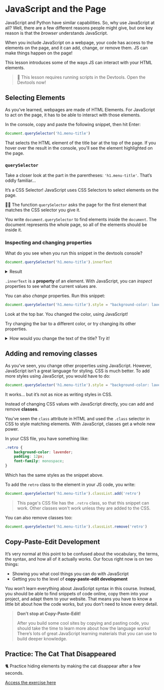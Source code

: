 # JavaScript and the Page

JavaScript and Python have similar capabilities. So, why use JavaScript at all? Well, there are a few different reasons people might give, but one key reason is that the _browser_ understands JavaScript.

When you include JavaScript on a webpage, your code has access to the elements on the page, and it can add, change, or remove them. JS can make things happen on the page!

This lesson introduces some of the ways JS can interact with your HTML elements.

> 🔎 This lesson requires running scripts in the Devtools. Open the Devtools now!

## Selecting Elements

As you’ve learned, webpages are made of HTML Elements. For JavaScript to act on the page, it has to be able to interact with those elements.

In the console, copy and paste the following snippet, then hit Enter:

```javascript
document.querySelector('h1.menu-title')
```

That selects the HTML element of the title bar at the top of the page. If you hover over the result in the console, you'll see the element highlighted on the page.

### `querySelector`

Take a closer look at the part in the parentheses: `'h1.menu-title'`. That’s oddly familiar...

It’s a CSS Selector! JavaScript uses CSS Selectors to select elements on the page.

<aside>

✍🏾 The function `querySelector` asks the page for the first element that matches the CSS selector you give it.

</aside>

You write `document.querySelector` to find elements inside the `document`. The document represents the whole page, so all of the elements should be inside it.

### Inspecting and changing properties

What do you see when you run this snippet in the devtools console?

```javascript
document.querySelector('h1.menu-title').innerText
```

<details><summary>Result</summary>

When I run that snippet, I see the text that’s in the top bar, "Web Foundations".

</details>

`.innerText` is a **property** of an element. With JavaScript, you can *inspect* properties to see what the current values are.

You can also *change* properties. Run this snippet:

```javascript
document.querySelector('h1.menu-title').style = "background-color: lavender"
```

Look at the top bar. You changed the color, using JavaScript!

Try changing the bar to a different color, or try changing its other properties.

<details><summary>How would you change the text of the title? Try it!</summary>

Here's one solution:

```js
document.querySelector('h1.menu-title').innerText = "Intro to Gardening 🌱"
```

Try running that, if you weren't able to change the title already.

</details>

## Adding and removing classes

As you've seen, you change other properties using JavaScript. However, JavaScript isn’t a great language for styling. CSS is much better. To add more styles using JavaScript, you would have to do:

```javascript
document.querySelector('h1.menu-title').style = "background-color: lavender; padding: 12px; font-family: monospace"
```

It works... but it’s not as nice as writing styles in CSS.

Instead of changing CSS values with JavaScript directly, you can add and remove **classes**.

You’ve seen the `class` attribute in HTML and used the `.class` selector in CSS to style matching elements. With JavaScript, classes get a whole new power.

In your CSS file, you have something like:

```css
.retro {
	background-color: lavender;
	padding: 12px;
	font-family: monospace;
}
```

Which has the same styles as the snippet above.

To add the `retro` class to the element in your JS code, you write:

```javascript
document.querySelector('h1.menu-title').classList.add('retro')
```

> This page's CSS file has the `.retro` class, so that this snippet can work. Other classes won't work unless they are added to the CSS.

You can also remove classes too:

```javascript
document.querySelector('h1.menu-title').classList.remove('retro')
```

## Copy-Paste-Edit Development

It’s very normal at this point to be confused about the vocabulary, the terms, the syntax, and how all of it actually works. Our focus right now is on two things:

- Showing you what cool things you can do with JavaScript
- Getting you to the level of **copy-paste-edit development**

You won’t learn everything about JavaScript syntax in this course. Instead, you should be able to find snippets of code online, copy them into your project, and adapt them to your website. That means you have to know a little bit about how the code works, but you don’t need to know every detail.

> **Don’t stop at Copy-Paste-Edit!**
>
> After you build some cool sites by copying and pasting code, you should take the time to learn more about how the language works! There’s lots of great JavaScript learning materials that you can use to build deeper knowledge.

## Practice: The Cat That Disappeared

<aside>

🐈 Practice hiding elements by making the cat disappear after a few seconds.

[Access the exercise here](https://replit.com/team/tk8-web-foundations/Practice-The-Cat-that-Disappeared)

</aside
